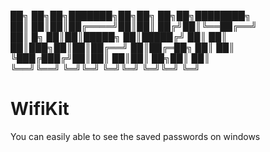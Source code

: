 ██╗    ██╗██╗███████╗██╗██╗  ██╗██╗████████╗<br>
██║    ██║██║██╔════╝██║██║ ██╔╝██║╚══██╔══╝<br>
██║ █╗ ██║██║█████╗  ██║█████╔╝ ██║   ██║   <br>
██║███╗██║██║██╔══╝  ██║██╔═██╗ ██║   ██║   <br>
╚███╔███╔╝██║██║     ██║██║  ██╗██║   ██║   <br>
 ╚══╝╚══╝ ╚═╝╚═╝     ╚═╝╚═╝  ╚═╝╚═╝   ╚═╝   <br>
                                            
# WifiKit
You can easily able to see the saved passwords on windows
